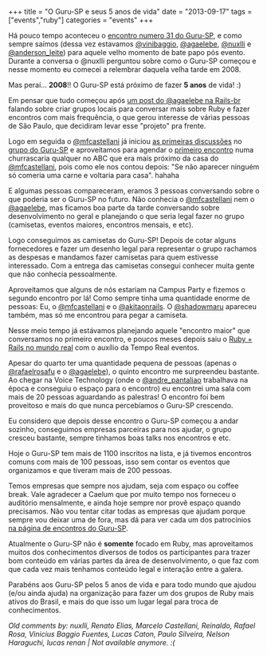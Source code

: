 +++
title = "O Guru-SP e seus 5 anos de vida"
date = "2013-09-17"
tags = ["events","ruby"]
categories = "events"
+++

Há pouco tempo aconteceu o [encontro numero 31 do Guru-SP](http://gurusp.org/encontros/trigesimo-primeiro-encontro-do-guru-sp), e como sempre saímos
(dessa vez estavamos [@vinibaggio](http://twitter.com/vinibaggio), [@agaelebe](http://twitter.com/agaelebe), [@nuxlli](http://twitter.com/nuxlli) e [@anderson_leite](http://twitter.com/anderson_leite)) para
aquele velho momento de bate papo pós evento. Durante a conversa o @nuxlli perguntou sobre como o Guru-SP começou e nesse momento eu comecei a relembrar
daquela velha tarde em 2008.

Mas peraí... **2008**!! O Guru-SP está próximo de fazer **5 anos** de vida! :)

Em pensar que tudo começou após [um post do @agaelebe na
Rails-br](https://groups.google.com/forum/#!topic/rails-br/HUnABlEfR7A) falando
sobre criar grupos locais para conversar mais sobre Ruby e fazer encontros com
mais frequência, o que gerou interesse de várias pessoas de São Paulo, que
decidiram levar esse "projeto" pra frente.

Logo em seguida o [@mfcastellani](http://twitter.com/mfcastellani) já iniciou [as primeiras
discussões](https://groups.google.com/forum/#!topic/ruby-sp/2SEBkbofoFA) no
[grupo do Guru-SP](https://groups.google.com/forum/#!forum/ruby-sp) e
aproveitamos para agendar o [primeiro
encontro](http://gurusp.org/encontros/primeiro-encontro) numa churrascaria
qualquer no ABC que era mais próximo da casa do [@mfcastellani](http://twitter.com/mfcastellani), pois como ele nos
contou depois: "Se não aparecer ninguém só comeria uma carne e voltaria para
casa". hahaha

E algumas pessoas compareceram, eramos 3 pessoas conversando sobre o que poderia
ser o Guru-SP no futuro. Não conhecia o [@mfcastellani](http://twitter.com/mfcastellani) nem o [@agaelebe](http://twitter.com/agaelebe), mas
ficamos boa parte da tarde conversando sobre desenvolvimento no geral e
planejando o que seria legal fazer no grupo (camisetas, eventos maiores,
encontros mensais, e etc).

Logo conseguimos as camisetas do Guru-SP! Depois de cotar alguns fornecedores e
fazer um desenho legal para representar o grupo rachamos as despesas e mandamos
fazer camisetas para quem estivesse interessado. Com a entrega das camisetas
consegui conhecer muita gente que não conhecia pessoalmente.

Aproveitamos que alguns de nós estariam na Campus Party e fizemos o segundo
encontro por lá! Como sempre tinha uma quantidade enorme de pessoas: Eu, o
[@mfcastellani](http://twitter.com/mfcastellani) e o [@akitaonrails](http://twitter.com/akitaonrails). O [@shadowmaru](http://twitter.com/shadowmaru) apareceu também, mas só me
encontrou para pegar a camiseta.

Nesse meio tempo já estávamos planejando aquele "encontro maior" que conversamos
no primeiro encontro, e poucos meses depois saiu o [Ruby + Rails no mundo
real](http://gurusp.org/encontros/ruby-rails-no-mundo-real-primeira-edicao) com
o auxílio da Tempo Real eventos.

Apesar do quarto ter uma quantidade pequena de pessoas (apenas o [@rafaelrosafu](http://twitter.com/rafaelrosafu) e
o [@agaelebe](http://twitter.com/agaelebe)), o quinto encontro me surpreendeu bastante. Ao chegar na Voice
Technology (onde o [@andre_pantaliao](http://twitter.com/andre_pantaliao) trabalhava na época e conseguiu o espaço
para o encontro) eu encontrei uma sala com mais de 20 pessoas aguardando as
palestras! O encontro foi bem proveitoso e mais do que nunca percebíamos o
Guru-SP crescendo.

Eu considero que depois desse encontro o Guru-SP começou a andar sozinho,
conseguimos empresas parceiras para nos ajudar, o grupo cresceu bastante,
sempre tinhamos boas talks nos encontros e etc.

Hoje o Guru-SP tem mais de 1100 inscritos na lista, e já tivemos encontros
comuns com mais de 100 pessoas, isso sem contar os eventos que organizamos e
que tiveram mais de 200 pessoas.

Temos empresas que sempre nos ajudam, seja com espaço ou coffee break. Vale
agradecer a Caelum que por muito tempo nos forneceu o auditório mensalmente, e
ainda hoje sempre nor provê espaço quando precisamos. Não vou tentar citar
todas as empresas que ajudam porque sempre vou deixar uma de fora, mas dá para
ver cada um dos patrocínios [na página de encontros do Guru-SP](http://gurusp.org/encontros).

Atualmente o Guru-SP não é **somente** focado em Ruby, mas aproveitamos muitos
dos conhecimentos diversos de todos os participantes para trazer bom conteúdo
em várias partes da área de desenvolvimento, o que faz com que cada vez mais
tenhamos conteúdo legal e interação entre a galera.

Parabéns aos Guru-SP pelos 5 anos de vida e para todo mundo que ajudou (e/ou
ainda ajuda) na organização para fazer um dos grupos de Ruby mais ativos do
Brasil, e mais do que isso um lugar legal para troca de conhecimentos.



_Old comments by: nuxlli, Renato Elias, Marcelo Castellani, Reinaldo, Rafael Rosa, Vinicius Baggio Fuentes, Lucas Caton, Paulo Silveira, Nelson Haraguchi, lucas renan | Not available anymore. :(_
